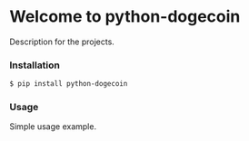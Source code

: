 # Welcome to python-dogecoin

Description for the projects.

### Installation

```bash
$ pip install python-dogecoin
```

### Usage

Simple usage example.
